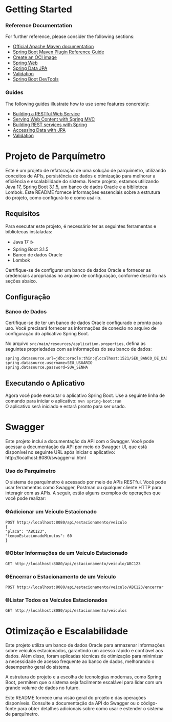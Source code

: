 # Getting Started

### Reference Documentation

For further reference, please consider the following sections:

* [Official Apache Maven documentation](https://maven.apache.org/guides/index.html)
* [Spring Boot Maven Plugin Reference Guide](https://docs.spring.io/spring-boot/docs/3.1.5/maven-plugin/reference/html/)
* [Create an OCI image](https://docs.spring.io/spring-boot/docs/3.1.5/maven-plugin/reference/html/#build-image)
* [Spring Web](https://docs.spring.io/spring-boot/docs/3.1.5/reference/htmlsingle/index.html#web)
* [Spring Data JPA](https://docs.spring.io/spring-boot/docs/3.1.5/reference/htmlsingle/index.html#data.sql.jpa-and-spring-data)
* [Validation](https://docs.spring.io/spring-boot/docs/3.1.5/reference/htmlsingle/index.html#io.validation)
* [Spring Boot DevTools](https://docs.spring.io/spring-boot/docs/3.1.5/reference/htmlsingle/index.html#using.devtools)

### Guides

The following guides illustrate how to use some features concretely:

* [Building a RESTful Web Service](https://spring.io/guides/gs/rest-service/)
* [Serving Web Content with Spring MVC](https://spring.io/guides/gs/serving-web-content/)
* [Building REST services with Spring](https://spring.io/guides/tutorials/rest/)
* [Accessing Data with JPA](https://spring.io/guides/gs/accessing-data-jpa/)
* [Validation](https://spring.io/guides/gs/validating-form-input/)



# Projeto de Parquímetro

Este é um projeto de refatoração de uma solução de parquímetro, utilizando conceitos de APIs, persistência de dados e otimização para melhorar a eficiência e escalabilidade do sistema. Neste projeto, estamos utilizando Java 17, Spring Boot 3.1.5, um banco de dados Oracle e a biblioteca Lombok. Este README fornece informações essenciais sobre a estrutura do projeto, como configurá-lo e como usá-lo.

## Requisitos

Para executar este projeto, é necessário ter as seguintes ferramentas e bibliotecas instaladas:

- Java 17 ☕
- Spring Boot 3.1.5
- Banco de dados Oracle
- Lombok

Certifique-se de configurar um banco de dados Oracle e fornecer as credenciais apropriadas no arquivo de configuração, conforme descrito nas seções abaixo.

## Configuração

### Banco de Dados

Certifique-se de ter um banco de dados Oracle configurado e pronto para uso. Você precisará fornecer as informações de conexão no arquivo de configuração do aplicativo Spring Boot.

No arquivo `src/main/resources/application.properties`, defina as seguintes propriedades com as informações do seu banco de dados:

```properties
spring.datasource.url=jdbc:oracle:thin:@localhost:1521/SEU_BANCO_DE_DADOS
spring.datasource.username=SEU_USUARIO
spring.datasource.password=SUA_SENHA
```

## Executando o Aplicativo

Agora você pode executar o aplicativo Spring Boot. Use a seguinte linha de comando para iniciar o aplicativo:
`mvn spring-boot:run`  
O aplicativo será iniciado e estará pronto para ser usado.

# Swagger

Este projeto inclui a documentação da API com o Swagger. Você pode acessar a documentação da API por meio do Swagger UI, que está disponível no seguinte URL após iniciar o aplicativo: http://localhost:8080/swagger-ui.html

### Uso do Parquímetro

O sistema de parquímetro é acessado por meio de APIs RESTful. Você pode usar ferramentas como Swagger, Postman ou qualquer cliente HTTP para interagir com as APIs. A seguir, estão alguns exemplos de operações que você pode realizar:


### 🌐Adicionar um Veículo Estacionado

```
POST http://localhost:8080/api/estacionamento/veiculo
{
"placa": "ABC123",
"tempoEstacionadoMinutos": 60
}
```

### 🌐Obter Informações de um Veículo Estacionado

`GET http://localhost:8080/api/estacionamento/veiculo/ABC123`


### 🌐Encerrar o Estacionamento de um Veículo

`POST http://localhost:8080/api/estacionamento/veiculo/ABC123/encerrar`


### 🌐Listar Todos os Veículos Estacionados

`GET http://localhost:8080/api/estacionamento/veiculos`

# Otimização e Escalabilidade

Este projeto utiliza um banco de dados Oracle para armazenar informações sobre veículos estacionados, garantindo um acesso rápido e confiável aos dados. Além disso, foram aplicadas técnicas de otimização para minimizar a necessidade de acesso frequente ao banco de dados, melhorando o desempenho geral do sistema.

A estrutura do projeto e a escolha de tecnologias modernas, como Spring Boot, permitem que o sistema seja facilmente escalável para lidar com um grande volume de dados no futuro.

Este README fornece uma visão geral do projeto e das operações disponíveis. Consulte a documentação da API do Swagger ou o código-fonte para obter detalhes adicionais sobre como usar e estender o sistema de parquímetro.